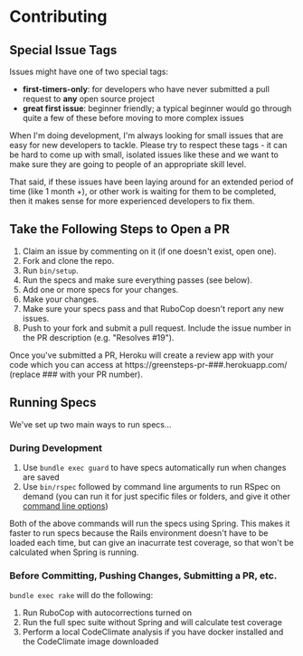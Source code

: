 # Contributing

## Special Issue Tags
Issues might have one of two special tags:
- **first-timers-only**: for developers who have never submitted a pull request
  to **any** open source project
- **great first issue**: beginner friendly; a typical beginner would go through
quite a few of these before moving to more complex issues

When I'm doing development, I'm always looking for small issues that are easy
for new developers to tackle. Please try to respect these tags - it can be hard
to come up with small, isolated issues like these and we want to make sure they
are going to people of an appropriate skill level.

That said, if these issues have been laying around for an extended period of
time (like 1 month +), or other work is waiting for them to be completed, then
it makes sense for more experienced developers to fix them.

## Take the Following Steps to Open a PR

1. Claim an issue by commenting on it (if one doesn't exist, open one).
2. Fork and clone the repo.
3. Run `bin/setup`.
4. Run the specs and make sure everything passes (see below).
5. Add one or more specs for your changes.
6. Make your changes.
7. Make sure your specs pass and that RuboCop doesn't report any new issues.
8. Push to your fork and submit a pull request. Include the issue number in the PR description (e.g. "Resolves #19").

Once you've submitted a PR, Heroku will create a review app with your code which you can access at https://greensteps-pr-###.herokuapp.com/ (replace ### with your PR number).

## Running Specs

We've set up two main ways to run specs...

### During Development

1. Use `bundle exec guard` to have specs automatically run when changes are saved
2. Use `bin/rspec` followed by command line arguments to run RSpec on demand (you can run it for just specific files or folders, and give it other [command line options](https://relishapp.com/rspec/rspec-core/docs/command-line))

Both of the above commands will run the specs using Spring. This makes it faster to run specs because the Rails environment doesn't have to be loaded each time, but can give an inacurrate test coverage, so that won't be calculated when Spring is running.

### Before Committing, Pushing Changes, Submitting a PR, etc.

`bundle exec rake` will do the following:

1. Run RuboCop with autocorrections turned on
2. Run the full spec suite without Spring and will calculate test coverage
3. Perform a local CodeClimate analysis if you have docker installed and the CodeClimate image downloaded

